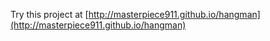 Try this project at [http://masterpiece911.github.io/hangman](http://masterpiece911.github.io/hangman)
